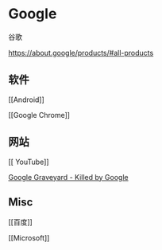 # Google

谷歌

https://about.google/products/#all-products


## 软件

[[Android]]

[[Google Chrome]]


## 网站

[[ YouTube]]

[Google Graveyard - Killed by Google](https://killedbygoogle.com/)


## Misc

[[百度]]

[[Microsoft]]

